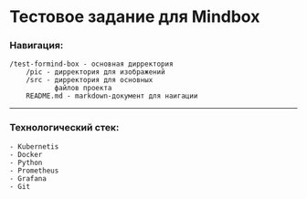 #  Тестовое задание для Mindbox
### Навигация:
    
    /test-formind-box - основная дирректория
        /pic - дирректория для изображений
        /src - дирректория для основных 
               файлов проекта
        README.md - markdown-документ для наигации
---

### Технологический стек:

    - Kubernetis
    - Docker
    - Python
    - Prometheus
    - Grafana
    - Git
    